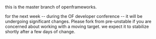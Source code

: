 

this is the master branch of openframeworks.

for the next week -- during the OF developer conference -- it will be undergoing significant changes.  Please fork from pre-unstable if you are concerned about working with a moving target.  we expect it to stabilize shortly after a few days of change. 
